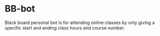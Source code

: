 # BB-bot
Black board personal bot is for attending online classes by only giving a specific start and ending class hours and course number.
